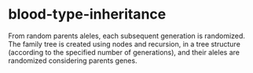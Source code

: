 # blood-type-inheritance
From random parents aleles, each subsequent generation is randomized.
The family tree is created using nodes and recursion, in a tree structure (according to the specified number of generations), and their aleles are randomized considering parents genes.
